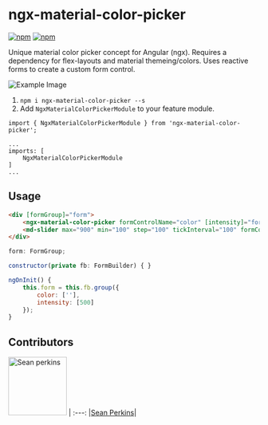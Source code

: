 
# ngx-material-color-picker

[![npm](https://img.shields.io/npm/v/ngx-material-color-picker.svg?maxAge=2592000?style=plastic)](https://www.npmjs.com/package/ngx-material-color-picker)
[![npm](https://img.shields.io/npm/dt/ngx-material-color-picker.svg?maxAge=2592000?style=plastic)](https://www.npmjs.com/package/ngx-material-color-picker)


Unique material color picker concept for Angular (ngx). Requires a dependency for flex-layouts and material themeing/colors. Uses reactive forms to create a custom form control.

![Example Image](https://media.giphy.com/media/xUA7bd6GSvFhzhiUWQ/giphy.gif)

1. `npm i ngx-material-color-picker --s`
2. Add `NgxMaterialColorPickerModule` to your feature module.
```
import { NgxMaterialColorPickerModule } from 'ngx-material-color-picker';

...
imports: [
    NgxMaterialColorPickerModule
]
...
```

## Usage

```html
<div [formGroup]="form">
    <ngx-material-color-picker formControlName="color" [intensity]="form.get('intensity').value"></ngx-material-color-picker>
    <md-slider max="900" min="100" step="100" tickInterval="100" formControlName="intensity"></md-slider>
</div>

```

```javascript
form: FormGroup;

constructor(private fb: FormBuilder) { }

ngOnInit() {
    this.form = this.fb.group({
        color: [''],
        intensity: [500]
    });
}
```

## Contributors

[<img alt="Sean perkins" src="https://avatars1.githubusercontent.com/u/13732623?v=3&s=117" width="117">](https://github.com/sean-perkins) |
:---:
|[Sean Perkins](https://github.com/sean-perkins)|
